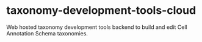 # taxonomy-development-tools-cloud
Web hosted taxonomy development tools backend to build and edit Cell Annotation Schema taxonomies.

